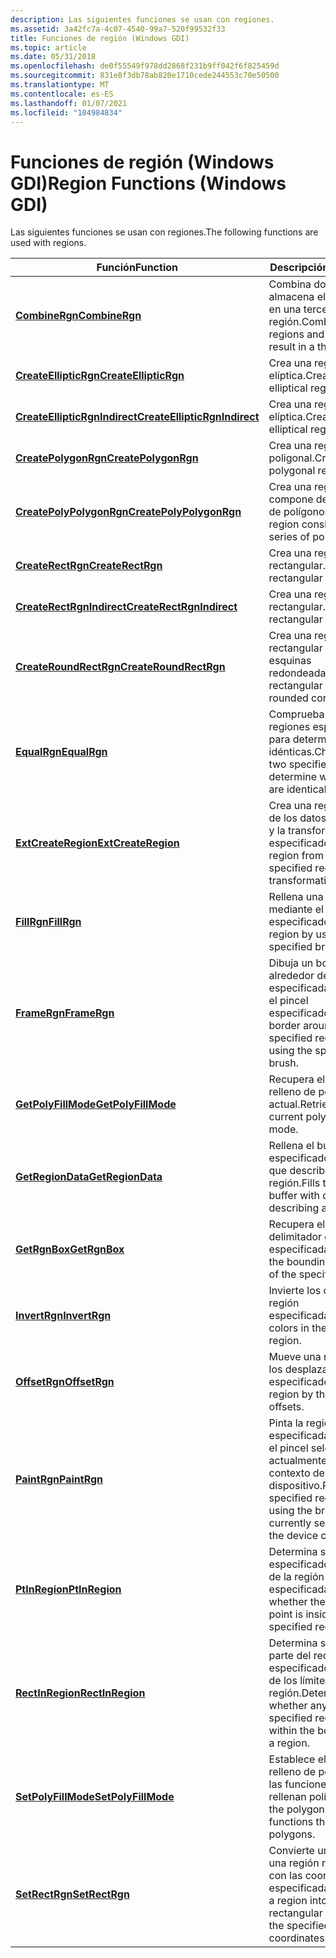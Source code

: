```yaml
---
description: Las siguientes funciones se usan con regiones.
ms.assetid: 3a42fc7a-4c07-4540-99a7-520f99532f33
title: Funciones de región (Windows GDI)
ms.topic: article
ms.date: 05/31/2018
ms.openlocfilehash: de0f55549f978dd2868f231b9ff042f6f825459d
ms.sourcegitcommit: 831e8f3db78ab820e1710cede244553c70e50500
ms.translationtype: MT
ms.contentlocale: es-ES
ms.lasthandoff: 01/07/2021
ms.locfileid: "104984834"
---
```

# <a name="region-functions-windows-gdi"></a><span data-ttu-id="22776-103">Funciones de región (Windows GDI)</span><span class="sxs-lookup"><span data-stu-id="22776-103">Region Functions (Windows GDI)</span></span>

<span data-ttu-id="22776-104">Las siguientes funciones se usan con regiones.</span><span class="sxs-lookup"><span data-stu-id="22776-104">The following functions are used with regions.</span></span>



| <span data-ttu-id="22776-105">Función</span><span class="sxs-lookup"><span data-stu-id="22776-105">Function</span></span>                                                       | <span data-ttu-id="22776-106">Descripción</span><span class="sxs-lookup"><span data-stu-id="22776-106">Description</span></span>                                                                                  |
|----------------------------------------------------------------|----------------------------------------------------------------------------------------------|
| [<span data-ttu-id="22776-107">**CombineRgn**</span><span class="sxs-lookup"><span data-stu-id="22776-107">**CombineRgn**</span></span>](/windows/desktop/api/Wingdi/nf-wingdi-combinergn)                               | <span data-ttu-id="22776-108">Combina dos regiones y almacena el resultado en una tercera región.</span><span class="sxs-lookup"><span data-stu-id="22776-108">Combines two regions and stores the result in a third region.</span></span>                                |
| [<span data-ttu-id="22776-109">**CreateEllipticRgn**</span><span class="sxs-lookup"><span data-stu-id="22776-109">**CreateEllipticRgn**</span></span>](/windows/desktop/api/Wingdi/nf-wingdi-createellipticrgn)                 | <span data-ttu-id="22776-110">Crea una región elíptica.</span><span class="sxs-lookup"><span data-stu-id="22776-110">Creates an elliptical region.</span></span>                                                                |
| [<span data-ttu-id="22776-111">**CreateEllipticRgnIndirect**</span><span class="sxs-lookup"><span data-stu-id="22776-111">**CreateEllipticRgnIndirect**</span></span>](/windows/desktop/api/Wingdi/nf-wingdi-createellipticrgnindirect) | <span data-ttu-id="22776-112">Crea una región elíptica.</span><span class="sxs-lookup"><span data-stu-id="22776-112">Creates an elliptical region.</span></span>                                                                |
| [<span data-ttu-id="22776-113">**CreatePolygonRgn**</span><span class="sxs-lookup"><span data-stu-id="22776-113">**CreatePolygonRgn**</span></span>](/windows/desktop/api/Wingdi/nf-wingdi-createpolygonrgn)                   | <span data-ttu-id="22776-114">Crea una región poligonal.</span><span class="sxs-lookup"><span data-stu-id="22776-114">Creates a polygonal region.</span></span>                                                                  |
| [<span data-ttu-id="22776-115">**CreatePolyPolygonRgn**</span><span class="sxs-lookup"><span data-stu-id="22776-115">**CreatePolyPolygonRgn**</span></span>](/windows/desktop/api/Wingdi/nf-wingdi-createpolypolygonrgn)           | <span data-ttu-id="22776-116">Crea una región que se compone de una serie de polígonos.</span><span class="sxs-lookup"><span data-stu-id="22776-116">Creates a region consisting of a series of polygons.</span></span>                                         |
| [<span data-ttu-id="22776-117">**CreateRectRgn**</span><span class="sxs-lookup"><span data-stu-id="22776-117">**CreateRectRgn**</span></span>](/windows/desktop/api/Wingdi/nf-wingdi-createrectrgn)                         | <span data-ttu-id="22776-118">Crea una región rectangular.</span><span class="sxs-lookup"><span data-stu-id="22776-118">Creates a rectangular region.</span></span>                                                                |
| [<span data-ttu-id="22776-119">**CreateRectRgnIndirect**</span><span class="sxs-lookup"><span data-stu-id="22776-119">**CreateRectRgnIndirect**</span></span>](/windows/desktop/api/Wingdi/nf-wingdi-createrectrgnindirect)         | <span data-ttu-id="22776-120">Crea una región rectangular.</span><span class="sxs-lookup"><span data-stu-id="22776-120">Creates a rectangular region.</span></span>                                                                |
| [<span data-ttu-id="22776-121">**CreateRoundRectRgn**</span><span class="sxs-lookup"><span data-stu-id="22776-121">**CreateRoundRectRgn**</span></span>](/windows/desktop/api/Wingdi/nf-wingdi-createroundrectrgn)               | <span data-ttu-id="22776-122">Crea una región rectangular con esquinas redondeadas.</span><span class="sxs-lookup"><span data-stu-id="22776-122">Creates a rectangular region with rounded corners.</span></span>                                           |
| [<span data-ttu-id="22776-123">**EqualRgn**</span><span class="sxs-lookup"><span data-stu-id="22776-123">**EqualRgn**</span></span>](/windows/desktop/api/Wingdi/nf-wingdi-equalrgn)                                   | <span data-ttu-id="22776-124">Comprueba las dos regiones especificadas para determinar si son idénticas.</span><span class="sxs-lookup"><span data-stu-id="22776-124">Checks the two specified regions to determine whether they are identical.</span></span>                    |
| [<span data-ttu-id="22776-125">**ExtCreateRegion**</span><span class="sxs-lookup"><span data-stu-id="22776-125">**ExtCreateRegion**</span></span>](/windows/desktop/api/Wingdi/nf-wingdi-extcreateregion)                     | <span data-ttu-id="22776-126">Crea una región a partir de los datos de la región y la transformación especificados.</span><span class="sxs-lookup"><span data-stu-id="22776-126">Creates a region from the specified region and transformation data.</span></span>                          |
| [<span data-ttu-id="22776-127">**FillRgn**</span><span class="sxs-lookup"><span data-stu-id="22776-127">**FillRgn**</span></span>](/windows/desktop/api/Wingdi/nf-wingdi-fillrgn)                                     | <span data-ttu-id="22776-128">Rellena una región mediante el pincel especificado.</span><span class="sxs-lookup"><span data-stu-id="22776-128">Fills a region by using the specified brush.</span></span>                                                 |
| [<span data-ttu-id="22776-129">**FrameRgn**</span><span class="sxs-lookup"><span data-stu-id="22776-129">**FrameRgn**</span></span>](/windows/desktop/api/Wingdi/nf-wingdi-framergn)                                   | <span data-ttu-id="22776-130">Dibuja un borde alrededor de la región especificada mediante el pincel especificado.</span><span class="sxs-lookup"><span data-stu-id="22776-130">Draws a border around the specified region by using the specified brush.</span></span>                     |
| [<span data-ttu-id="22776-131">**GetPolyFillMode**</span><span class="sxs-lookup"><span data-stu-id="22776-131">**GetPolyFillMode**</span></span>](/windows/desktop/api/Wingdi/nf-wingdi-getpolyfillmode)                     | <span data-ttu-id="22776-132">Recupera el modo de relleno de polígono actual.</span><span class="sxs-lookup"><span data-stu-id="22776-132">Retrieves the current polygon fill mode.</span></span>                                                     |
| [<span data-ttu-id="22776-133">**GetRegionData**</span><span class="sxs-lookup"><span data-stu-id="22776-133">**GetRegionData**</span></span>](/windows/desktop/api/Wingdi/nf-wingdi-getregiondata)                         | <span data-ttu-id="22776-134">Rellena el búfer especificado con datos que describen una región.</span><span class="sxs-lookup"><span data-stu-id="22776-134">Fills the specified buffer with data describing a region.</span></span>                                    |
| [<span data-ttu-id="22776-135">**GetRgnBox**</span><span class="sxs-lookup"><span data-stu-id="22776-135">**GetRgnBox**</span></span>](/windows/desktop/api/Wingdi/nf-wingdi-getrgnbox)                                 | <span data-ttu-id="22776-136">Recupera el rectángulo delimitador de la región especificada.</span><span class="sxs-lookup"><span data-stu-id="22776-136">Retrieves the bounding rectangle of the specified region.</span></span>                                    |
| [<span data-ttu-id="22776-137">**InvertRgn**</span><span class="sxs-lookup"><span data-stu-id="22776-137">**InvertRgn**</span></span>](/windows/desktop/api/Wingdi/nf-wingdi-invertrgn)                                 | <span data-ttu-id="22776-138">Invierte los colores de la región especificada.</span><span class="sxs-lookup"><span data-stu-id="22776-138">Inverts the colors in the specified region.</span></span>                                                  |
| [<span data-ttu-id="22776-139">**OffsetRgn**</span><span class="sxs-lookup"><span data-stu-id="22776-139">**OffsetRgn**</span></span>](/windows/desktop/api/Wingdi/nf-wingdi-offsetrgn)                                 | <span data-ttu-id="22776-140">Mueve una región por los desplazamientos especificados.</span><span class="sxs-lookup"><span data-stu-id="22776-140">Moves a region by the specified offsets.</span></span>                                                     |
| [<span data-ttu-id="22776-141">**PaintRgn**</span><span class="sxs-lookup"><span data-stu-id="22776-141">**PaintRgn**</span></span>](/windows/desktop/api/Wingdi/nf-wingdi-paintrgn)                                   | <span data-ttu-id="22776-142">Pinta la región especificada mediante el pincel seleccionado actualmente en el contexto del dispositivo.</span><span class="sxs-lookup"><span data-stu-id="22776-142">Paints the specified region by using the brush currently selected into the device context.</span></span>   |
| [<span data-ttu-id="22776-143">**PtInRegion**</span><span class="sxs-lookup"><span data-stu-id="22776-143">**PtInRegion**</span></span>](/windows/desktop/api/Wingdi/nf-wingdi-ptinregion)                               | <span data-ttu-id="22776-144">Determina si el punto especificado está dentro de la región especificada.</span><span class="sxs-lookup"><span data-stu-id="22776-144">Determines whether the specified point is inside the specified region.</span></span>                       |
| [<span data-ttu-id="22776-145">**RectInRegion**</span><span class="sxs-lookup"><span data-stu-id="22776-145">**RectInRegion**</span></span>](/windows/desktop/api/Wingdi/nf-wingdi-rectinregion)                           | <span data-ttu-id="22776-146">Determina si alguna parte del rectángulo especificado está dentro de los límites de una región.</span><span class="sxs-lookup"><span data-stu-id="22776-146">Determines whether any part of the specified rectangle is within the boundaries of a region.</span></span> |
| [<span data-ttu-id="22776-147">**SetPolyFillMode**</span><span class="sxs-lookup"><span data-stu-id="22776-147">**SetPolyFillMode**</span></span>](/windows/desktop/api/Wingdi/nf-wingdi-setpolyfillmode)                     | <span data-ttu-id="22776-148">Establece el modo de relleno de polígono para las funciones que rellenan polígonos.</span><span class="sxs-lookup"><span data-stu-id="22776-148">Sets the polygon fill mode for functions that fill polygons.</span></span>                                 |
| [<span data-ttu-id="22776-149">**SetRectRgn**</span><span class="sxs-lookup"><span data-stu-id="22776-149">**SetRectRgn**</span></span>](/windows/desktop/api/Wingdi/nf-wingdi-setrectrgn)                               | <span data-ttu-id="22776-150">Convierte una región en una región rectangular con las coordenadas especificadas.</span><span class="sxs-lookup"><span data-stu-id="22776-150">Converts a region into a rectangular region with the specified coordinates.</span></span>                  |



 

 

 



